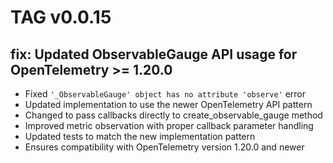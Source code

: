 # TAG v0.0.15

## fix: Updated ObservableGauge API usage for OpenTelemetry >= 1.20.0

- Fixed `'_ObservableGauge' object has no attribute 'observe'` error
- Updated implementation to use the newer OpenTelemetry API pattern
- Changed to pass callbacks directly to create_observable_gauge method
- Improved metric observation with proper callback parameter handling
- Updated tests to match the new implementation pattern
- Ensures compatibility with OpenTelemetry version 1.20.0 and newer
